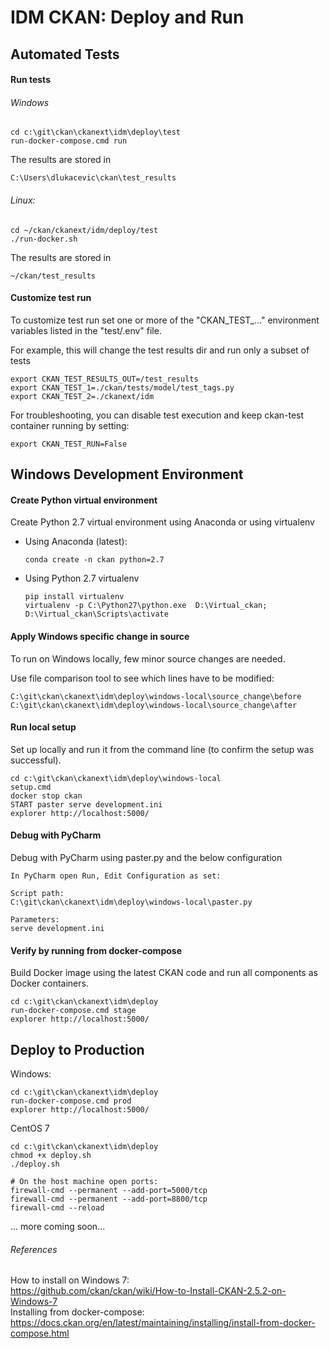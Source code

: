 # IDM CKAN: Deploy and Run

## Automated Tests 

#### Run tests

###### Windows 

    cd c:\git\ckan\ckanext\idm\deploy\test 
    run-docker-compose.cmd run  
    
The results are stored in 
 
    C:\Users\dlukacevic\ckan\test_results

###### Linux:
    cd ~/ckan/ckanext/idm/deploy/test 
    ./run-docker.sh   
      
The results are stored in 
 
    ~/ckan/test_results

#### Customize test run
 
To customize test run set one or more of the "CKAN_TEST_..." environment variables listed in the "test/.env" file.

For example, this will change the test results dir and run only a subset of tests

    export CKAN_TEST_RESULTS_OUT=/test_results 
    export CKAN_TEST_1=./ckan/tests/model/test_tags.py
    export CKAN_TEST_2=./ckanext/idm
    
For troubleshooting, you can disable test execution and keep ckan-test container running by setting:

    export CKAN_TEST_RUN=False

## Windows Development Environment 

#### Create Python virtual environment 

Create Python 2.7 virtual environment using Anaconda or using virtualenv 

- Using Anaconda (latest):

      conda create -n ckan python=2.7

- Using Python 2.7 virtualenv

      pip install virtualenv
      virtualenv -p C:\Python27\python.exe  D:\Virtual_ckan; 
      D:\Virtual_ckan\Scripts\activate

#### Apply Windows specific change in source
To run on Windows locally, few minor source changes are needed. 

Use file comparison tool to see which lines have to be modified:

    C:\git\ckan\ckanext\idm\deploy\windows-local\source_change\before
    C:\git\ckan\ckanext\idm\deploy\windows-local\source_change\after

#### Run local setup

Set up locally and run it from the command line (to confirm the setup was successful).

    cd c:\git\ckan\ckanext\idm\deploy\windows-local     
    setup.cmd
    docker stop ckan
    START paster serve development.ini
    explorer http://localhost:5000/   

#### Debug with PyCharm
 
Debug with PyCharm using paster.py and the below configuration  

    In PyCharm open Run, Edit Configuration as set:  
    
    Script path: 
    C:\git\ckan\ckanext\idm\deploy\windows-local\paster.py   
    
    Parameters: 
    serve development.ini  

#### Verify by running from docker-compose 
Build Docker image using the latest CKAN code and run all components as Docker containers.  

    cd c:\git\ckan\ckanext\idm\deploy 
    run-docker-compose.cmd stage  
    explorer http://localhost:5000/  
  

    
## Deploy to Production  

Windows:

    cd c:\git\ckan\ckanext\idm\deploy 
    run-docker-compose.cmd prod  
    explorer http://localhost:5000/  

CentOS 7

    cd c:\git\ckan\ckanext\idm\deploy
    chmod +x deploy.sh 
    ./deploy.sh
        
    # On the host machine open ports:
    firewall-cmd --permanent --add-port=5000/tcp
    firewall-cmd --permanent --add-port=8800/tcp
    firewall-cmd --reload


... more coming soon...

###### References  
How to install on Windows 7:  
https://github.com/ckan/ckan/wiki/How-to-Install-CKAN-2.5.2-on-Windows-7  
Installing from docker-compose:  
https://docs.ckan.org/en/latest/maintaining/installing/install-from-docker-compose.html


